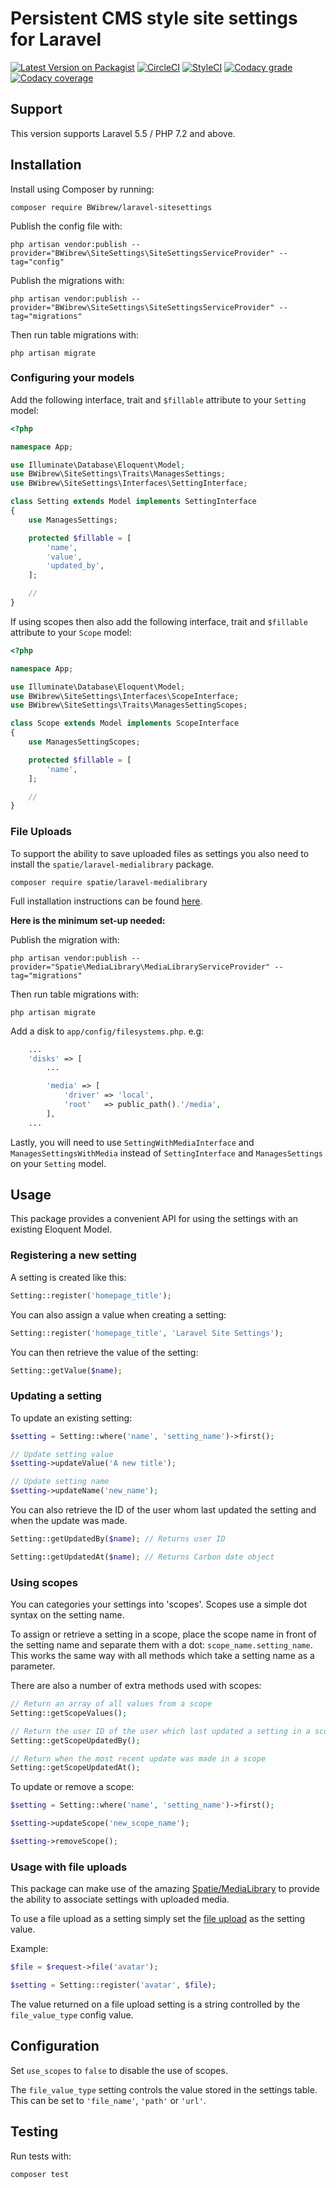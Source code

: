 # Persistent CMS style site settings for Laravel

[![Latest Version on Packagist](https://img.shields.io/packagist/v/bwibrew/laravel-sitesettings.svg?style=flat-square)](https://packagist.org/packages/BWibrew/laravel-sitesettings)
[![CircleCI](https://img.shields.io/circleci/project/github/BWibrew/laravel-sitesettings.svg?style=flat-square)](https://circleci.com/gh/BWibrew/laravel-sitesettings)
[![StyleCI](https://styleci.io/repos/99725839/shield?branch=master)](https://styleci.io/repos/99725839)
[![Codacy grade](https://img.shields.io/codacy/grade/17b87061f0fa410d85ed63787e630f18.svg?style=flat-square)](https://www.codacy.com/app/BWibrew/laravel-sitesettings)
[![Codacy coverage](https://img.shields.io/codacy/coverage/17b87061f0fa410d85ed63787e630f18.svg?style=flat-square)](https://www.codacy.com/app/BWibrew/laravel-sitesettings)

## Support
This version supports Laravel 5.5 / PHP 7.2 and above.

## Installation
Install using Composer by running:
```
composer require BWibrew/laravel-sitesettings
```

Publish the config file with:
```
php artisan vendor:publish --provider="BWibrew\SiteSettings\SiteSettingsServiceProvider" --tag="config"
```

Publish the migrations with:
```
php artisan vendor:publish --provider="BWibrew\SiteSettings\SiteSettingsServiceProvider" --tag="migrations"
```

Then run table migrations with:
```
php artisan migrate
```

### Configuring your models
Add the following interface, trait and `$fillable` attribute to your `Setting` model:
```php
<?php

namespace App;

use Illuminate\Database\Eloquent\Model;
use BWibrew\SiteSettings\Traits\ManagesSettings;
use BWibrew\SiteSettings\Interfaces\SettingInterface;

class Setting extends Model implements SettingInterface
{
    use ManagesSettings;

    protected $fillable = [
        'name',
        'value',
        'updated_by',
    ];

    //
}
```

If using scopes then also add the following interface, trait and `$fillable` attribute to your `Scope` model:
```php
<?php

namespace App;

use Illuminate\Database\Eloquent\Model;
use BWibrew\SiteSettings\Interfaces\ScopeInterface;
use BWibrew\SiteSettings\Traits\ManagesSettingScopes;

class Scope extends Model implements ScopeInterface
{
    use ManagesSettingScopes;

    protected $fillable = [
        'name',
    ];

    //
}
```

### File Uploads

To support the ability to save uploaded files as settings you also need to install the `spatie/laravel-medialibrary`
package.
```
composer require spatie/laravel-medialibrary
```
Full installation instructions can be found [here](https://github.com/spatie/laravel-medialibrary/tree/v7#installation).

**Here is the minimum set-up needed:**

Publish the migration with:
```
php artisan vendor:publish --provider="Spatie\MediaLibrary\MediaLibraryServiceProvider" --tag="migrations"
```

Then run table migrations with:
```
php artisan migrate
```

Add a disk to `app/config/filesystems.php`. e.g:
```php
    ...
    'disks' => [
        ...

        'media' => [
            'driver' => 'local',
            'root'   => public_path().'/media',
        ],
    ...
```

Lastly, you will need to use `SettingWithMediaInterface` and `ManagesSettingsWithMedia` instead
of `SettingInterface` and `ManagesSettings` on your `Setting` model.

## Usage
This package provides a convenient API for using the settings with an existing Eloquent Model.

### Registering a new setting
A setting is created like this:

```php
Setting::register('homepage_title');
```

You can also assign a value when creating a setting:

```php
Setting::register('homepage_title', 'Laravel Site Settings');
```

You can then retrieve the value of the setting:

```php
Setting::getValue($name);
```

### Updating a setting
To update an existing setting:

```php
$setting = Setting::where('name', 'setting_name')->first();

// Update setting value
$setting->updateValue('A new title');

// Update setting name
$setting->updateName('new_name');
```

You can also retrieve the ID of the user whom last updated the setting and when the update was made.

```php
Setting::getUpdatedBy($name); // Returns user ID

Setting::getUpdatedAt($name); // Returns Carbon date object
```

### Using scopes
You can categories your settings into 'scopes'. Scopes use a simple dot syntax on the setting name.

To assign or retrieve a setting in a scope, place the scope name in front of the setting name and separate them with a
dot: `scope_name.setting_name`.
This works the same way with all methods which take a setting name as a parameter.

There are also a number of extra methods used with scopes:

```php
// Return an array of all values from a scope
Setting::getScopeValues();

// Return the user ID of the user which last updated a setting in a scope
Setting::getScopeUpdatedBy();

// Return when the most recent update was made in a scope
Setting::getScopeUpdatedAt();
```

To update or remove a scope:
```php
$setting = Setting::where('name', 'setting_name')->first();

$setting->updateScope('new_scope_name');

$setting->removeScope();
```

### Usage with file uploads
This package can make use of the amazing [Spatie/MediaLibrary](https://github.com/spatie/laravel-medialibrary) to
provide the ability to associate settings with uploaded media.

To use a file upload as a setting simply set the [file upload](https://laravel.com/docs/5.5/requests#files) as the
setting value.

Example:
```php
$file = $request->file('avatar');

$setting = Setting::register('avatar', $file);
```

The value returned on a file upload setting is a string controlled by the `file_value_type` config value.

## Configuration
Set `use_scopes` to `false` to disable the use of scopes.

The `file_value_type` setting controls the value stored in the settings table. This can be set to `'file_name'`,
`'path'` or `'url'`.

## Testing
Run tests with:
```
composer test
```
